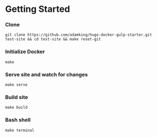 # Getting Started

### Clone
`git clone https://github.com/adamking/hugo-docker-gulp-starter.git test-site && cd test-site && make reset-git`

### Initialize Docker
`make`

### Serve site and watch for changes
`make serve`

### Build site
`make build`

### Bash shell
`make terminal`
